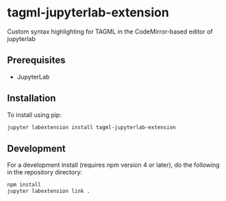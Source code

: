 # tagml-jupyterlab-extension
Custom syntax highlighting for TAGML in the CodeMirror-based editor of jupyterlab

## Prerequisites

* JupyterLab

## Installation

To install using pip:

```bash
jupyter labextension install tagml-jupyterlab-extension
```

## Development

For a development install (requires npm version 4 or later), do the following in the repository directory:

```bash
npm install
jupyter labextension link .
```